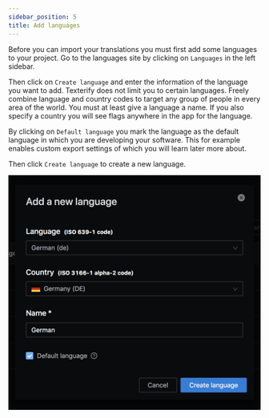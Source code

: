 ```yaml
---
sidebar_position: 5
title: Add languages
---
```


Before you can import your translations you must first add some languages to your project. Go to the languages site by clicking on `Languages` in the left sidebar.

Then click on `Create language` and enter the information of the language you want to add. Texterify does not limit you to certain languages. Freely combine language and country codes to target any group of people in every area of the world. You must at least give a language a name. If you also specify a country you will see flags anywhere in the app for the language.

By clicking on `Default language` you mark the language as the default language in which you are developing your software. This for example enables custom export settings of which you will learn later more about.

Then click `Create language` to create a new language.

![Add a language](/img/basics/add_language.png)
